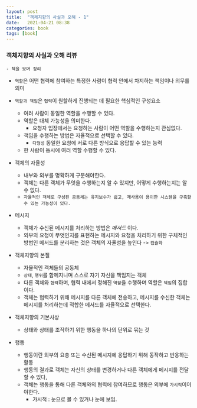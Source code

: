 ```yaml
---
layout: post
title:  "객체지향의 사실과 오해 - 1"
date:   2021-04-21 08:38
categories: book
tags: [book]
---
```




### 객체지향의 사실과 오해 리뷰
    - 책을 보며 정리

* `역할`은 어떤 협력에 참여하는 특정한 사람이 협력 안에서 차지하는 책임이나 의무를 의미

* `역할과 책임`은 `협력`이 원할하게 진행되는 데 필요한 핵심적인 구성요소
    - 여러 사람이 동일한 역할을 수행할 수 있다.
    - 역할은 대체 가능성을 의미한다.
        - 요청자 입장에서는 요청하는 사람이 어떤 역할을 수행하는지 관심없다.
    - 책임을 수행하는 방법은 자율적으로 선택할 수 있다.
        - `다형성` 동일한 요청에 서로 다른 방식으로 응답할 수 있는 능력
    - 한 사람이 동시에 여러 역할 수행할 수 있다.

* 객체의 자율성
    - 내부와 외부를 명확하게 구분해야한다.
    - 객체는 다른 객체가 무엇을 수행하는지 알 수 있지만, 어떻게 수행하는지는 알 수 없다.
    - `자율적인 객체로 구성된 공동체는 유지보수가 쉽고, 재사용이 용이한 시스템을 구축할 수 있는 가능성이 있다.`

* 메시지
    - 객체가 수신된 메시지를 처리하는 방법은 *메서드* 이다.
    - 외부의 요청이 무엇인지를 표현하는 메시지와 요청을 처리하기 위한 구체적인 방법인 메서드를 분리하는 것은 객체의 자율성을 높인다 -> `캡슐화`

* 객체지향의 본질
    - 자율적인 객체들의 공동체
    - `상태`, `행위`를 함께지니며 스스로 자기 자신을 책임지는 객체
    - 다른 객체와 `협력`하며, 협력 내에서 정해진 `역할`을 수행하며 역할은 `책임`의 집합이다.
    - 객체는 협력하기 위해 메시지를 다른 객체에 전송하고, 메시지를 수신한 객체는 메시지를 처리하는데 적합한 메서드를 자율적으로 선택한다.

* 객체지향의 기본사상
    - 상태와 상태를 조작하기 위한 행동을 하나의 단위로 묶는 것

* 행동
    - 행동이란 외부의 요총 또는 수신된 메시지에 응답하기 위해 동작하고 반응하는 활동
    - 행동의 결과로 객체는 자신의 상태를 변경하거나 다른 객체에게 메시지를 전달할 수 있다,
    - 객체는 행동을 통해 다른 객체와의 협력에 참여하므로 행동은 외부에 `가시적`이어야한다.
        - 가시적 : 눈으로 볼 수 있거나 눈에 보임.